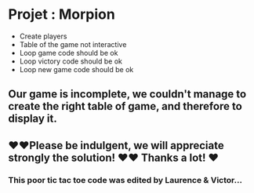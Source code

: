 <h1>Projet : Morpion</h1>

<ul>
  <li>Create players</li>
  <li>Table of the game not interactive</li>
  <li>Loop game code should be ok</li>
  <li>Loop victory code should be ok</li>
  <li>Loop new game code should be ok</li>
</ul>

<h2>Our game is incomplete, we couldn't manage to create the right table of game, and therefore to display it.</h2>
<h2>♥️♥️Please be indulgent, we will appreciate strongly the solution! ♥️♥️ Thanks a lot! ♥️</h2>

<h3>This poor tic tac toe code was edited by Laurence & Victor...</h3>


